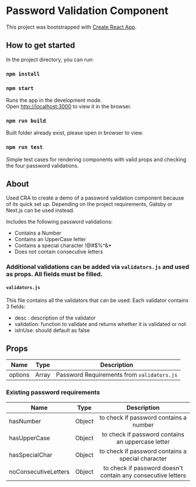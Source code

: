 # Password Validation Component

This project was bootstrapped with [Create React App](https://github.com/facebook/create-react-app).

## How to get started

In the project directory, you can run:

### `npm install`

### `npm start`

Runs the app in the development mode.\
Open [http://localhost:3000](http://localhost:3000) to view it in the browser.

### `npm run build`

Built folder already exist, please open in browser to view.

### `npm run test`

Simple test cases for rendering components with valid props and checking the four password validations.


## About

Used CRA to create a demo of a password validation component because of its quick set up. Depending on the project requirements, Gatsby or Next.js can be used instead.

Includes the following password validations:
  - Contains a Number
  - Contains an UpperCase letter
  - Contains a special character !@#$%^&*
  - Does not contain consecutive letters



### Additional validations can be added via `validators.js` and used as props. All fields must be filled.


#### `validators.js`

This file contains all the validators that can be used. Each validator contains 3 fields:
  - desc : description of the validator
  - validation: function to validate and returns whether it is validated or not
  - isInUse: should default as false


## Props

| Name     |      Type     |   Description                                      |
|----------|:-------------:|:--------------------------------------------------:|
| options  |     Array     | Password Requirements from `validators.js`         |

### Existing password requirements

| Name                |      Type     |   Description                                               |
|---------------------|:-------------:|:-----------------------------------------------------------:|
| hasNumber           |     Object    | to check if password contains a number                      |
| hasUpperCase        |     Object    | to check if password contains an uppercase letter           |
| hasSpecialChar      |     Object    | to check if password contains a special character           |
| noConsecutiveLetters|     Object    | to check if password doesn't contain any consecutive letters|

